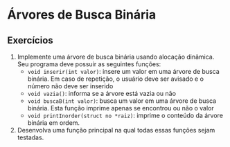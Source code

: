 # Árvores de Busca Binária
## Exercícios

1. Implemente uma árvore de busca binária usando alocação dinâmica. Seu programa deve possuir as seguintes funções:
	- `void inserir(int valor)`: insere um valor em uma árvore de busca binária. Em caso de repetição, o usuário deve ser avisado e o número não deve ser inserido
	- `void vazia()`: informa se a árvore está vazia ou não
 	- `void buscaB(int valor)`: busca um valor em uma árvore de busca binária. Esta função imprime apenas se encontrou ou não o valor
 	- `void printInorder(struct no *raiz)`: imprime o conteúdo da árvore binária em ordem.
2. Desenvolva uma função principal na qual todas essas funções sejam testadas.
